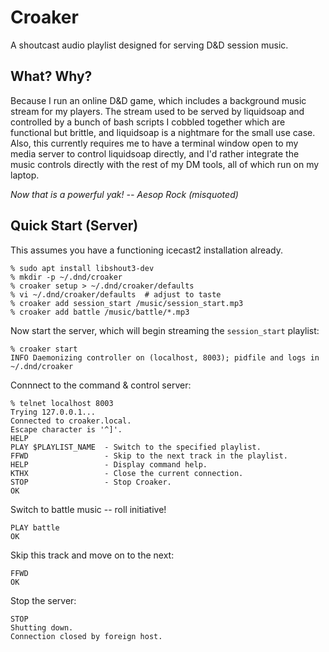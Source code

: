 # Croaker

A shoutcast audio playlist designed for serving D&amp;D session music.

## What? Why?

Because I run an online D&amp;D game, which includes a background music stream for my players. The stream used to be served by liquidsoap and controlled by a bunch of bash scripts I cobbled together which are functional but brittle, and liquidsoap is a nightmare for the small use case. Also, this currently requires me to have a terminal window open to my media server to control liquidsoap directly, and I'd rather integrate the music controls directly with the rest of my DM tools, all of which run on my laptop.

*Now that is a powerful yak! -- Aesop Rock (misquoted)*

## Quick Start (Server)

This assumes you have a functioning icecast2 installation already.

```
% sudo apt install libshout3-dev
% mkdir -p ~/.dnd/croaker
% croaker setup > ~/.dnd/croaker/defaults
% vi ~/.dnd/croaker/defaults  # adjust to taste
% croaker add session_start /music/session_start.mp3
% croaker add battle /music/battle/*.mp3
```

Now start the server, which will begin streaming the `session_start` playlist:

```
% croaker start
INFO Daemonizing controller on (localhost, 8003); pidfile and logs in ~/.dnd/croaker
```

Connnect to the command &amp; control server:

```
% telnet localhost 8003
Trying 127.0.0.1...
Connected to croaker.local.
Escape character is '^]'.
HELP
PLAY $PLAYLIST_NAME  - Switch to the specified playlist.
FFWD                 - Skip to the next track in the playlist.
HELP                 - Display command help.
KTHX                 - Close the current connection.
STOP                 - Stop Croaker.
OK
```

Switch to battle music -- roll initiative!

```
PLAY battle
OK
```

Skip this track and move on to the next:

```
FFWD
OK
```

Stop the server:

```
STOP
Shutting down.
Connection closed by foreign host.
```
